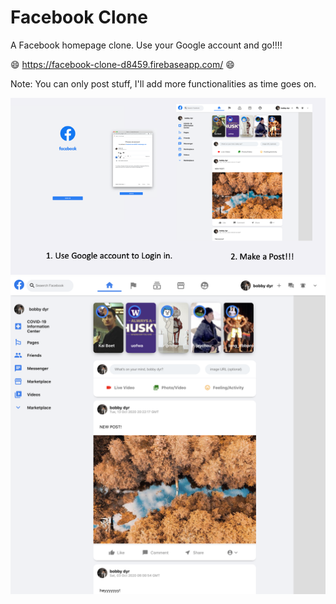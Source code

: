# Facebook Clone
A Facebook homepage clone. Use your Google account and go!!!! 

:smile: https://facebook-clone-d8459.firebaseapp.com/ :smile:

Note: You can only post stuff, I'll add more functionalities as time goes on.

![alt](/img/4/Slide1.png)
![alt](/img/2.png)

